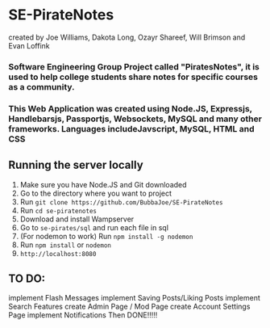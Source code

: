 # SE-PirateNotes
created by Joe Williams, Dakota Long, Ozayr Shareef, Will Brimson and Evan Loffink

### Software Engineering Group Project called "PiratesNotes", it is used to help college students share notes for specific courses as a community.

### This Web Application was created using Node.JS, Expressjs, Handlebarsjs, Passportjs, Websockets, MySQL and many other frameworks. Languages includeJavscript, MySQL, HTML and CSS

## Running the server locally

1. Make sure you have Node.JS and Git downloaded
2. Go to the directory where you want to project
3. Run ```git clone https://github.com/BubbaJoe/SE-PirateNotes```
4. Run ```cd se-piratenotes```
5. Download and install Wampserver
6. Go to ```se-pirates/sql``` and run each file in sql
7. (For nodemon to work) Run ```npm install -g nodemon``` 
8. Run ```npm install``` or ```nodemon```
9. ```http://localhost:8080```


## TO DO: 

implement Flash Messages
implement Saving Posts/Liking Posts 
implement Search Features
create Admin Page / Mod Page
create Account Settings Page
implement Notifications
Then DONE!!!!!